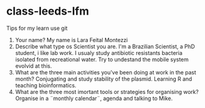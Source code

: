 # class-leeds-lfm
Tips for my learn use git

1. Your name?
My name is Lara Feital Montezzi
2. Describe what type os Scientist you are.
I'm a Brazilian Scientist, a PhD student, i like lab work. I usualy study antibiotic resistants bacteria isolated from recreational water. Try to undestand the mobile system evolvid at this.
3. What are the three main activities you've been doing at work in the past month? Conjugating and study stability of the plasmid. Learning R and teaching bioinformatics.
4. What are the three most imortant tools or strategies for organising work? Organise in a ¨monthly calendar¨, agenda and talking to Mike.
